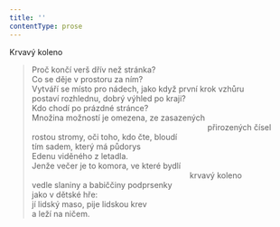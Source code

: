 ```yaml
---
title: ''
contentType: prose
---
```


Krvavý koleno

> Proč končí verš dřív než stránka?  
> Co se děje v prostoru za ním?  
> Vytváří se místo pro nádech, jako když první krok vzhůru  
> postaví rozhlednu, dobrý výhled po kraji?  
> Kdo chodí po prázdné stránce?  
> Množina možností je omezena, ze zasazených  
>                                                                                přirozených čísel  
> rostou stromy, oči toho, kdo čte, bloudí  
> tím sadem, který má půdorys  
> Edenu viděného z letadla.  
> Jenže večer je to komora, ve které bydlí  
>                                                                        krvavý koleno  
> vedle slaniny a babiččiny podprsenky  
> jako v dětské hře:  
> jí lidský maso, pije lidskou krev  
> a leží na ničem.
